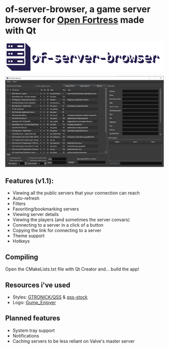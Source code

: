 # of-server-browser, a game server browser for [Open Fortress](https://openfortress.fun) made with Qt
![big logo mmm](https://github.com/TheRatest/of-server-browser/blob/master/icon/biglogo.png)

![preview](https://github.com/TheRatest/of-server-browser/blob/master/icon/preview.png)

## Features (v1.1):
- Viewing all the public servers that your connection can reach
- Auto-refresh
- Filters
- Favoriting/bookmarking servers
- Viewing server details
- Viewing the players (and sometimes the server convars)
- Connecting to a server in a click of a button
- Copying the link for connecting to a server
- Theme support
- Hotkeys

## Compiling
Open the CMakeLists.txt file with Qt Creator and... build the app!

## Resources i've used
- Styles: [GTRONICK/QSS](https://github.com/GTRONICK/QSS) & [qss-stock](http://qss-stock.devsecstudio.com/)
- Logo: [Gump_Enjoyer](https://steamcommunity.com/profiles/76561198201233559)

## Planned features
- System tray support
- Notifications
- Caching servers to be less reliant on Valve's master server
